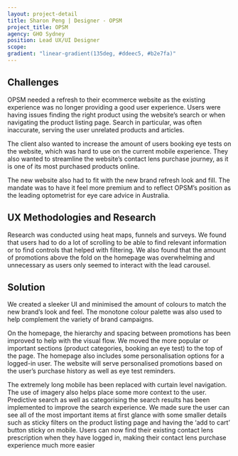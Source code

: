 ```yaml
---
layout: project-detail
title: Sharon Peng | Designer - OPSM
project_title: OPSM
agency: GHO Sydney
position: Lead UX/UI Designer
scope:
gradient: "linear-gradient(135deg, #ddeec5, #b2e7fa)"
---
```


## Challenges
OPSM needed a refresh to their ecommerce website as the existing experience was no longer providing a good user experience. Users were having issues finding the right product using the website’s search or when navigating the product listing page. Search in particular, was often inaccurate, serving the user unrelated products and articles.

The client also wanted to increase the amount of users booking eye tests on the website, which was hard to use on the current mobile experience. They also wanted to streamline the website’s contact lens purchase journey, as it is one of its most purchased products online.

The new website also had to fit with the new brand refresh look and fill. The mandate was to have it feel more premium and to reflect OPSM’s position as the leading optometrist for eye care advice in Australia.

## UX Methodologies and Research
Research was conducted using heat maps, funnels and surveys. We found that users had to do a lot of scrolling to be able to find relevant information or to find controls that helped with filtering. We also found that the amount of promotions above the fold on the homepage was overwhelming and unnecessary as users only seemed to interact with the lead carousel.

## Solution
We created a sleeker UI and minimised the amount of colours to match the new brand’s look and feel. The monotone colour palette was also used to help complement the variety of brand campaigns.

On the homepage, the hierarchy and spacing between promotions has been improved to help with the visual flow. We moved the more popular or important sections (product categories, booking an eye test) to the top of the page. The homepage also includes some personalisation options for a logged-in user. The website will serve personalised promotions based on the user’s purchase history as well as eye test reminders.

The extremely long mobile has been replaced with curtain level navigation. The use of imagery also helps place some more context to the user. Predictive search as well as categorising the search results has been implemented to improve the search experience. We made sure the user can see all of the most important items at first glance with some smaller details such as sticky filters on the product listing page and having the ‘add to cart’ button sticky on mobile. Users can now find their existing contact lens prescription when they have logged in, making their contact lens purchase experience much more easier

